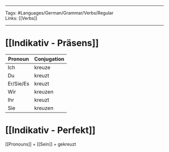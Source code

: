 ___
Tags: #Languages/German/Grammar/Verbs/Regular  
Links: [[Verbs]]
___
# [[Indikativ - Präsens]]
Pronoun|Conjugation
------------ | ------------
Ich | kreuze
Du | kreuzt
Er/Sie/Es | kreuzt
Wir | kreuzen
Ihr | kreuzt
Sie | kreuzen


# [[Indikativ - Perfekt]]
[[Pronouns]] + [[Sein]] + gekreuzt